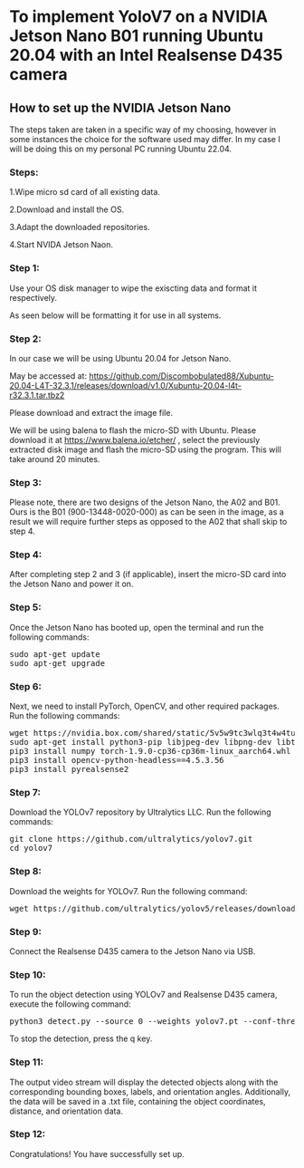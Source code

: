 # To implement YoloV7 on a NVIDIA Jetson Nano B01 running Ubuntu 20.04 with an Intel Realsense D435 camera  

## How to set up the NVIDIA Jetson Nano

The steps taken are taken in a specific way of my choosing, however in some instances the choice for the software used may differ. In my case I will be doing this on my personal PC running Ubuntu 22.04. 

### Steps: 

1.Wipe micro sd card of all existing data. 

2.Download and install the OS. 

3.Adapt the downloaded repositories. 

4.Start NVIDA Jetson Naon. 

 <h3>Step 1:</h3> 

Use your OS disk manager to wipe the exiscting data and format it respectively. 

As seen below will be formatting it for use in all systems. 




 <h3>Step 2:</h3>

In our case we will be using Ubuntu 20.04 for Jetson Nano. 

May be accessed at: https://github.com/Discombobulated88/Xubuntu-20.04-L4T-32.3.1/releases/download/v1.0/Xubuntu-20.04-l4t-r32.3.1.tar.tbz2 

Please download and extract the image file. 

We will be using balena to flash the micro-SD with Ubuntu. Please download it at https://www.balena.io/etcher/ , select the previously extracted disk image and flash the micro-SD using the program. This will take around 20 minutes. 

 <h3>Step 3:</h3>

 

Please note, there are two designs of the Jetson Nano, the A02 and B01. Ours is the B01 (900-13448-0020-000) as can be seen in the image, as a result we will require further steps as opposed to the A02 that shall skip to step 4. 

 


 <h3>Step 4:</h3>
<p>After completing step 2 and 3 (if applicable), insert the micro-SD card into the Jetson Nano and power it on.</p>
<h3>Step 5:</h3>
<p>Once the Jetson Nano has booted up, open the terminal and run the following commands:</p>
<pre>
sudo apt-get update
sudo apt-get upgrade
</pre>
<h3>Step 6:</h3>
<p>Next, we need to install PyTorch, OpenCV, and other required packages. Run the following commands:</p>
<pre>
wget https://nvidia.box.com/shared/static/5v5w9tc3wlq3t4w4tuc5lbma9rpa5hfj.whl -O torch-1.9.0-cp36-cp36m-linux_aarch64.whl
sudo apt-get install python3-pip libjpeg-dev libpng-dev libtiff-dev libavcodec-dev libavformat-dev libswscale-dev libv4l-dev libxvidcore-dev libx264-dev libgtk-3-dev libcanberra-gtk*
pip3 install numpy torch-1.9.0-cp36-cp36m-linux_aarch64.whl
pip3 install opencv-python-headless==4.5.3.56
pip3 install pyrealsense2
</pre>
<h3>Step 7:</h3>
<p>Download the YOLOv7 repository by Ultralytics LLC. Run the following commands:</p>
<pre>
git clone https://github.com/ultralytics/yolov7.git
cd yolov7
</pre>
<h3>Step 8:</h3>
<p>Download the weights for YOLOv7. Run the following command:</p>
<pre>
wget https://github.com/ultralytics/yolov5/releases/download/v7.0/yolov7.pt
</pre>
<h3>Step 9:</h3>
<p>Connect the Realsense D435 camera to the Jetson Nano via USB.</p>
<h3>Step 10:</h3>
<p>To run the object detection using YOLOv7 and Realsense D435 camera, execute the following command:</p>
<pre>
python3 detect.py --source 0 --weights yolov7.pt --conf-thres 0.4 --device 'cuda:0'
</pre>
<p>To stop the detection, press the q key.</p>
<h3>Step 11:</h3>
<p>The output video stream will display the detected objects along with the corresponding bounding boxes, labels, and orientation angles. Additionally, the data will be saved in a .txt file, containing the object coordinates, distance, and orientation data.</p>
<h3>Step 12:</h3>
<p>Congratulations! You have successfully set up.

